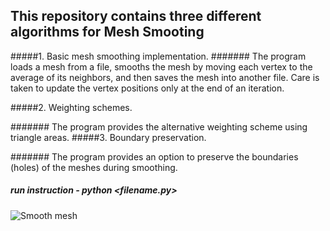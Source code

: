 ## This repository contains three different algorithms for Mesh Smooting
#####1. Basic mesh smoothing implementation. 
####### The program loads a mesh from a file, smooths the mesh by moving each vertex to the average of its neighbors, and then saves the mesh into another file. Care is taken to update the vertex positions only at the end of an iteration.

#####2. Weighting schemes. 

####### The program provides the alternative weighting scheme using triangle areas.
#####3. Boundary preservation.
 
####### The program provides an option to preserve the boundaries (holes) of the meshes during smoothing.

##### run instruction - python <filename.py>

![Smooth mesh]()

